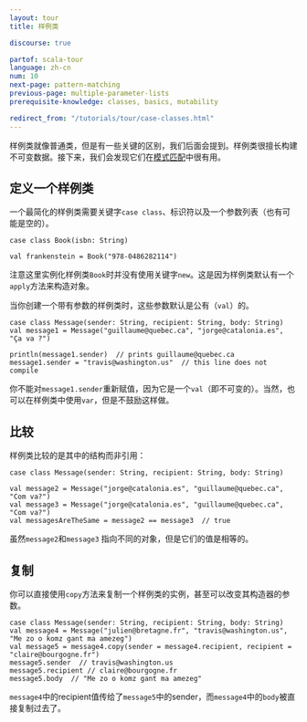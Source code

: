 ```yaml
---
layout: tour
title: 样例类

discourse: true

partof: scala-tour
language: zh-cn
num: 10
next-page: pattern-matching
previous-page: multiple-parameter-lists
prerequisite-knowledge: classes, basics, mutability

redirect_from: "/tutorials/tour/case-classes.html"
---
```


样例类就像普通类，但是有一些关键的区别，我们后面会提到。样例类很擅长构建不可变数据。接下来，我们会发现它们在[模式匹配](pattern-matching.html)中很有用。

## 定义一个样例类
一个最简化的样例类需要关键字`case class`、标识符以及一个参数列表（也有可能是空的）。

```tut
case class Book(isbn: String)

val frankenstein = Book("978-0486282114")
```
注意这里实例化样例类`Book`时并没有使用关键字`new`。这是因为样例类默认有一个`apply`方法来构造对象。

当你创建一个带有参数的样例类时，这些参数默认是公有（`val`）的。

```
case class Message(sender: String, recipient: String, body: String)
val message1 = Message("guillaume@quebec.ca", "jorge@catalonia.es", "Ça va ?")

println(message1.sender)  // prints guillaume@quebec.ca
message1.sender = "travis@washington.us"  // this line does not compile
```
你不能对`message1.sender`重新赋值，因为它是一个`val`（即不可变的）。当然，也可以在样例类中使用`var`，但是不鼓励这样做。

## 比较
样例类比较的是其中的结构而非引用：

```
case class Message(sender: String, recipient: String, body: String)

val message2 = Message("jorge@catalonia.es", "guillaume@quebec.ca", "Com va?")
val message3 = Message("jorge@catalonia.es", "guillaume@quebec.ca", "Com va?")
val messagesAreTheSame = message2 == message3  // true
```
虽然`message2`和`message3` 指向不同的对象，但是它们的值是相等的。

## 复制
你可以直接使用`copy`方法来复制一个样例类的实例，甚至可以改变其构造器的参数。

```
case class Message(sender: String, recipient: String, body: String)
val message4 = Message("julien@bretagne.fr", "travis@washington.us", "Me zo o komz gant ma amezeg")
val message5 = message4.copy(sender = message4.recipient, recipient = "claire@bourgogne.fr")
message5.sender  // travis@washington.us
message5.recipient // claire@bourgogne.fr
message5.body  // "Me zo o komz gant ma amezeg"
```
`message4`中的recipient值传给了`message5`中的sender，而`message4`中的`body`被直接复制过去了。